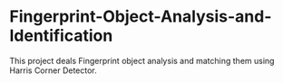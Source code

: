 # Fingerprint-Object-Analysis-and-Identification
This project deals Fingerprint object analysis and matching them using Harris Corner Detector.
